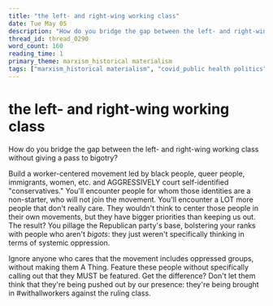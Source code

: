 ```yaml
---
title: "the left- and right-wing working class"
date: Tue May 05
description: "How do you bridge the gap between the left- and right-wing working class without giving a pass to bigotry?"
thread_id: thread_0290
word_count: 160
reading_time: 1
primary_theme: marxism_historical materialism
tags: ["marxism_historical materialism", "covid_public health politics", "organizational theory"]
---
```


# the left- and right-wing working class

How do you bridge the gap between the left- and right-wing working class without giving a pass to bigotry?

Build a worker-centered movement led by black people, queer people, immigrants, women, etc. and AGGRESSIVELY court self-identified "conservatives." You'll encounter people for whom those identities are a non-starter, who will not join the movement. You'll encounter a LOT more people that don't really care. They wouldn't think to center those people in their own movements, but they have bigger priorities than keeping us out. The result? You pillage the Republican party's base, bolstering your ranks with people who aren't *bigots*: they just weren't specifically thinking in terms of systemic oppression.

Ignore anyone who cares that the movement includes oppressed groups, without making them A Thing. Feature these people without specifically calling out that they MUST be featured. Get the difference? Don't let them think that they're being pushed out by our presence: they're being brought in #withallworkers against the ruling class.